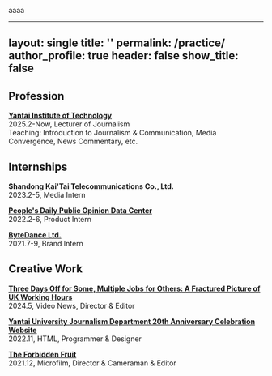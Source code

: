 aaaa

---
layout: single
title: ''
permalink: /practice/
author_profile: true
header: false
show_title: false
---

Profession
---
[**Yantai Institute of Technology**]('https://www.yitsd.edu.cn/')  
2025.2-Now, Lecturer of Journalism  
Teaching: Introduction to Journalism & Communication, Media Convergence, News Commentary, etc.  

Internships
---
**Shandong Kai'Tai Telecommunications Co., Ltd.**  
2023.2-5, Media Intern  

[**People's Daily Public Opinion Data Center**]('https://www.peopleonline.cn/')  
2022.2-6, Product Intern

[**ByteDance Ltd.**]('https://www.bytedance.com/en/')  
2021.7-9, Brand Intern

Creative Work
---
<a href="https://lv7w5nvrr9.feishu.cn/file/XWrfbEhKfoY6Ecxx913cmQ5hnMb">**Three Days Off for Some, Multiple Jobs for Others: A Fractured Picture of UK Working Hours**</a>  
2024.5, Video News, Director & Editor  

<a href="https://sportclass2022.github.io/%E9%A6%96%E9%A1%B5.html">**Yantai University Journalism Department 20th Anniversary Celebration Website**</a>  
2022.11, HTML, Programmer & Designer  

<a href="https://www.youtube.com/watch?v=vgI8NNoEids&t=76s">**The Forbidden Fruit**</a>  
2021.12, Microfilm, Director & Cameraman & Editor  
